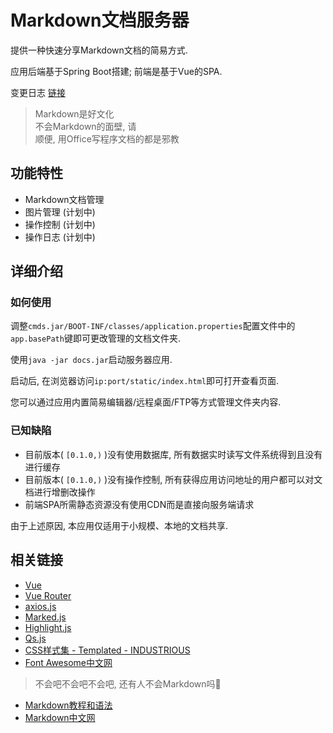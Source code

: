 # Markdown文档服务器

提供一种快速分享Markdown文档的简易方式.

应用后端基于Spring Boot搭建; 前端是基于Vue的SPA.

变更日志 [链接](changelog.md)

> Markdown是好文化  
> 不会Markdown的面壁, 请  
> 顺便, 用Office写程序文档的都是邪教

## 功能特性

* Markdown文档管理
* 图片管理 (计划中)
* 操作控制 (计划中)
* 操作日志 (计划中)

## 详细介绍

### 如何使用

调整`cmds.jar/BOOT-INF/classes/application.properties`配置文件中的`app.basePath`键即可更改管理的文档文件夹.

使用`java -jar docs.jar`启动服务器应用.

启动后, 在浏览器访问`ip:port/static/index.html`即可打开查看页面.

您可以通过应用内置简易编辑器/远程桌面/FTP等方式管理文件夹内容.

### 已知缺陷

* 目前版本( `[0.1.0,)` )没有使用数据库, 所有数据实时读写文件系统得到且没有进行缓存
* 目前版本( `[0.1.0,)` )没有操作控制, 所有获得应用访问地址的用户都可以对文档进行增删改操作
* 前端SPA所需静态资源没有使用CDN而是直接向服务端请求

由于上述原因, 本应用仅适用于小规模、本地的文档共享.

## 相关链接

* [Vue](https://vuejs.org)
* [Vue Router](https://router.vuejs.org)
* [axios.js](https://github.com/axios/axios)
* [Marked.js](https://marked.js.org)
* [Highlight.js](https://highlightjs.org)
* [Qs.js](https://github.com/ljharb/qs)
* [CSS样式集 - Templated - INDUSTRIOUS](https://templated.co/industrious)
* [Font Awesome中文网](http://www.fontawesome.com.cn)

> 不会吧不会吧不会吧, 还有人不会Markdown吗🤔

* [Markdown教程和语法](https://www.runoob.com/markdown/md-tutorial.html)
* [Markdown中文网](https://markdown.com.cn)

